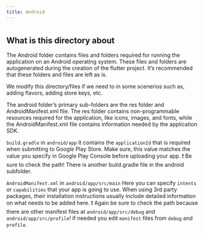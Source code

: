 ```yaml
---
title: Android
---
```

# 

## What is this directory about

The Android folder contains files and folders required for running the application on an Android operating system. These files and folders are autogenerated during the creation of the flutter project. It’s recommended that these folders and files are left as is.

We modify this directory/files if we need to in some scenerios such as, adding flavors, adding store keys, etc.

The android folder’s primary sub-folders are the res folder and AndroidManifest.xml file. The res folder contains non-programmable resources required for the application, like icons, images, and fonts, while the AndroidManifest.xml file contains information needed by the application SDK.

`build.gradle` in `android/app` It contains the `applicationId` that is required when submitting to Google Play Store. Make sure, this value matches the value you specify in Google Play Console before uploading your app. ❗ Be sure to check the path! There is another build.gradle file in the android subfolder.

`AndroidManifest.xml` in `android/app/src/main` Here you can specify `intents` or `capabilities` that your app is going to use. When using 3rd party packages, their installation instructions usually include detailed information on what needs to be added here. ❗ Again be sure to check the path because there are other manifest files at `android/app/src/debug` and `android/app/src/profile`! if needed you edit `manifest` files from `debug` and `profile`.
